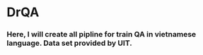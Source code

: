 # DrQA
### Here, I will create all pipline for train QA in vietnamese language. Data set provided by UIT.

